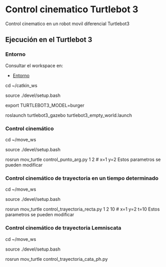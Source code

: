 # Control cinematico Turtlebot 3
Control cinematico en un robot movil diferencial Turtlebot3

## Ejecución en el Turtlebot 3

### Entorno 
Consultar el workspace en:
- [Entorno](https://github.com/itzchav/Entorno-Division-Estudios-Posgrado)


cd ~/catkin_ws

source ./devel/setup.bash

export TURTLEBOT3_MODEL=burger

roslaunch turtlebot3_gazebo turtlebot3_empty_world.launch 


### Control cinemático
cd ~/move_ws

source ./devel/setup.bash

rosrun mov_turtle control_punto_arg.py 1 2 # x=1 y=2 Estos parametros se pueden modificar

### Control cinemático de trayectoria en un tiempo determinado
cd ~/move_ws

source ./devel/setup.bash

rosrun mov_turtle control_trayectoria_recta.py 1 2 10 # x=1 y=2 t=10 Estos parametros se pueden modificar


### Control cinemático de trayectoria Lemniscata
cd ~/move_ws

source ./devel/setup.bash

rosrun mov_turtle control_trayectoria_cata_ph.py
